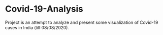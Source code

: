 # Covid-19-Analysis
Project is an attempt to analyze and present some visualization of Covid-19 cases in India (till 08/08/2020).
